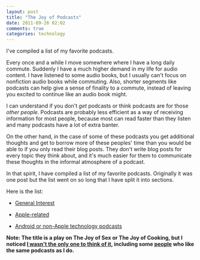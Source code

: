 ```yaml
---
layout: post
title: "The Joy of Podcasts"
date: 2011-09-26 02:02
comments: true
categories: technology
---
```

I've compiled a list of my favorite podcasts. 

Every once and a while I move somewhere where I have a long daily
commute. Suddenly I have a much higher demand in my life for audio
content. I have listened to some audio books, but I usually can't
focus on nonfiction audio books while commuting. Also, shorter
segments like podcasts can help give a sense of finality to a commute,
instead of leaving you excited to continue like an audio book might. 

I can understand if you don't *get* podcasts or think podcasts are for
those *other people*. Podcasts are probably
less efficient as a way of receiving information for most people,
because most can read faster than they listen and many podcasts have a
lot of extra banter. 

On the other hand, in the case of some of these podcasts you get
additional thoughts and get to borrow more of these peoples' time than
you would be able to if you only read their blog posts. They don't
write blog posts for every topic they think about, and it's much easier
for them to communicate these thoughts in the informal atmosphere of a
podcast.

In that spirit, I have compiled a list of my favorite
podcasts. Originally it was one post but the list went on so long that
I have split it into sections. 

Here is the list:

* [General Interest](http://www.divergio.com/blog/2011/09/29/the-joy-of-podcasts-general-interest/
"general interest podcasts")

* [Apple-related](http://www.divergio.com/blog/2011/10/03/the-joy-of-podcasts-apple-related-podcasts/
   "apple related podcasts")
* [Android or non-Apple technology podcasts](http://www.divergio.com/blog/2011/10/10/the-joy-of-podcasts-android-or-non-apple-tech-podcasts/
   "non-Apple podcasts")

**Note: The title is a play on The Joy of Sex or The Joy of Cooking, but
I noticed
[I wasn't the only one to think of it](http://www.google.com/search?&q=%22The+Joy+of+Podcasts%22
"google search: joy of podcasts"), including some
[people](http://aprilmains.ca/2011/05/21/the-joy-of-podcasts/ "girl who
likes Build and Analyze, also") who like the
same podcasts as I do.**
